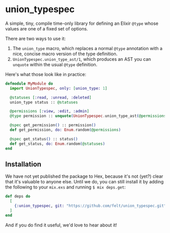 # union_typespec

A simple, tiny, compile time-only library for defining an Elixir `@type` whose values
are one of a fixed set of options.

There are two ways to use it:

1. The `union_type` macro, which replaces a normal `@type` annotation with a nice,
   concise macro version of the type definition.
2. `UnionTypespec.union_type_ast/1`, which produces an AST you can `unquote` within
   the usual `@type` definition.

Here's what those look like in practice:

```elixir
defmodule MyModule do
  import UnionTypespec, only: [union_type: 1]

  @statuses [:read, :unread, :deleted]
  union_type status :: @statuses

  @permissions [:view, :edit, :admin]
  @type permission :: unquote(UnionTypespec.union_type_ast(@permissions))

  @spec get_permission() :: permission()
  def get_permission, do: Enum.random(@permissions)

  @spec get_status() :: status()
  def get_status, do: Enum.random(@statuses)
end
```

## Installation

We have not yet published the package to Hex, because it's not (yet?) clear
that it's valuable to anyone else. Until we do, you can still install it by
adding the following to your `mix.exs` and running `$ mix deps.get`:

```elixir
def deps do
  [
    {:union_typespec, git: "https://github.com/felt/union_typespec.git", tag: "v0.0.2", runtime: false},
  ]
end
```

And if you do find it useful, we'd love to hear about it!
